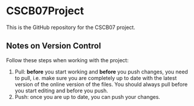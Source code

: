 # CSCB07Project
This is the GitHub repository for the CSCB07 project.

## Notes on Version Control
Follow these steps when working with the project:
1. Pull: **before** you start working and **before** you push changes, you need to pull, i.e. make sure you are completely up to date with the latest version of the online version of the files. You should always pull before you start editing and before you push.
2. Push: once you are up to date, you can push your changes.
